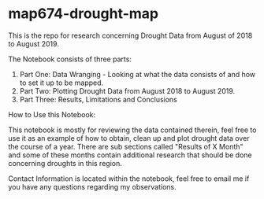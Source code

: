 # map674-drought-map
This is the repo for research concerning Drought Data from August of 2018 to August 2019. 
<p> The Notebook consists of three parts: 
  <ol> 
    <li> Part One: Data Wranging - Looking at what the data consists of and how to set it up to be mapped. </li> 
    <li> Part Two: Plotting  Drought Data from August 2018 to August 2019. </li> 
    <li> Part Three: Results, Limitations and Conclusions</li> 
   </ol> 
 <p> How to Use this Notebook:</p>
 <p> This notebook is mostly for reviewing the data contained therein, feel free to use it as an example of how to obtain, clean up and plot drought data over the course of a year. There are sub sections called "Results of X Month" and some of these months contain additional research that should be done concerning droughts in this region.</p> 
 <p> Contact Information is located within the notebook, feel free to email me if you have any questions regarding my observations. </p> 
 
 

